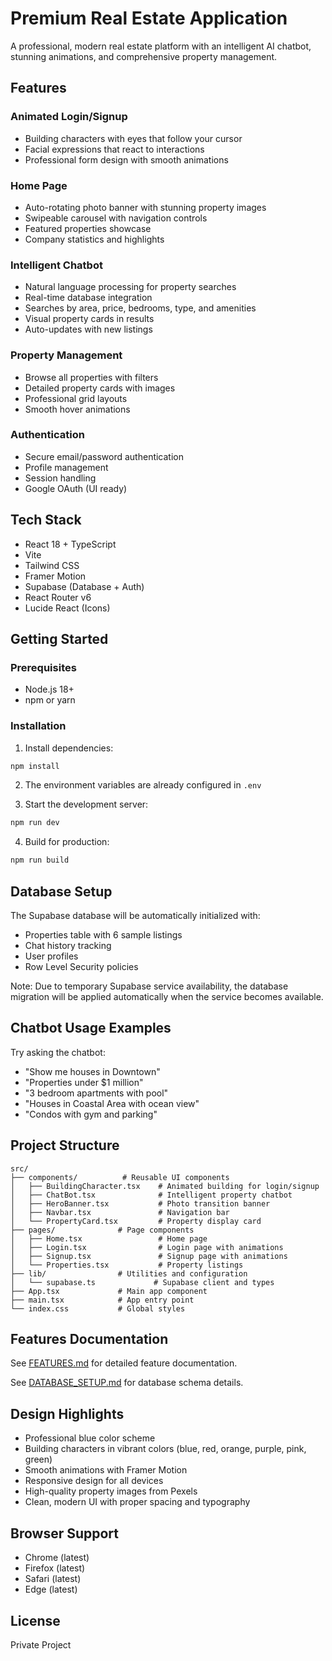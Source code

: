 # Premium Real Estate Application

A professional, modern real estate platform with an intelligent AI chatbot, stunning animations, and comprehensive property management.

## Features

### Animated Login/Signup
- Building characters with eyes that follow your cursor
- Facial expressions that react to interactions
- Professional form design with smooth animations

### Home Page
- Auto-rotating photo banner with stunning property images
- Swipeable carousel with navigation controls
- Featured properties showcase
- Company statistics and highlights

### Intelligent Chatbot
- Natural language processing for property searches
- Real-time database integration
- Searches by area, price, bedrooms, type, and amenities
- Visual property cards in results
- Auto-updates with new listings

### Property Management
- Browse all properties with filters
- Detailed property cards with images
- Professional grid layouts
- Smooth hover animations

### Authentication
- Secure email/password authentication
- Profile management
- Session handling
- Google OAuth (UI ready)

## Tech Stack

- React 18 + TypeScript
- Vite
- Tailwind CSS
- Framer Motion
- Supabase (Database + Auth)
- React Router v6
- Lucide React (Icons)

## Getting Started

### Prerequisites
- Node.js 18+
- npm or yarn

### Installation

1. Install dependencies:
```bash
npm install
```

2. The environment variables are already configured in `.env`

3. Start the development server:
```bash
npm run dev
```

4. Build for production:
```bash
npm run build
```

## Database Setup

The Supabase database will be automatically initialized with:
- Properties table with 6 sample listings
- Chat history tracking
- User profiles
- Row Level Security policies

Note: Due to temporary Supabase service availability, the database migration will be applied automatically when the service becomes available.

## Chatbot Usage Examples

Try asking the chatbot:
- "Show me houses in Downtown"
- "Properties under $1 million"
- "3 bedroom apartments with pool"
- "Houses in Coastal Area with ocean view"
- "Condos with gym and parking"

## Project Structure

```
src/
├── components/          # Reusable UI components
│   ├── BuildingCharacter.tsx    # Animated building for login/signup
│   ├── ChatBot.tsx              # Intelligent property chatbot
│   ├── HeroBanner.tsx           # Photo transition banner
│   ├── Navbar.tsx               # Navigation bar
│   └── PropertyCard.tsx         # Property display card
├── pages/              # Page components
│   ├── Home.tsx                 # Home page
│   ├── Login.tsx                # Login page with animations
│   ├── Signup.tsx               # Signup page with animations
│   └── Properties.tsx           # Property listings
├── lib/                # Utilities and configuration
│   └── supabase.ts             # Supabase client and types
├── App.tsx             # Main app component
├── main.tsx            # App entry point
└── index.css           # Global styles
```

## Features Documentation

See [FEATURES.md](FEATURES.md) for detailed feature documentation.

See [DATABASE_SETUP.md](DATABASE_SETUP.md) for database schema details.

## Design Highlights

- Professional blue color scheme
- Building characters in vibrant colors (blue, red, orange, purple, pink, green)
- Smooth animations with Framer Motion
- Responsive design for all devices
- High-quality property images from Pexels
- Clean, modern UI with proper spacing and typography

## Browser Support

- Chrome (latest)
- Firefox (latest)
- Safari (latest)
- Edge (latest)

## License

Private Project
